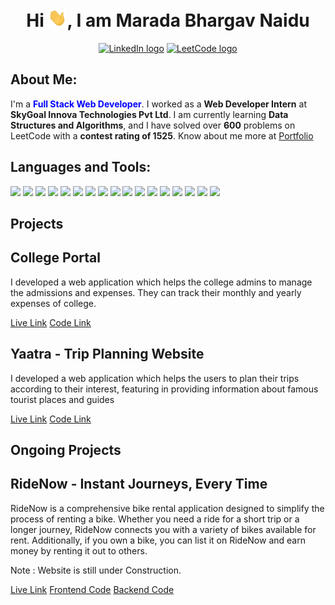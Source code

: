<link rel="stylesheet" href="https://cdn.jsdelivr.net/gh/devicons/devicon@v2.15.1/devicon.min.css">
          
<h1 align="center">Hi <img src="https://raw.githubusercontent.com/ABSphreak/ABSphreak/master/gifs/Hi.gif" width="30px">, I am Marada Bhargav Naidu </h1>

<p align="center">
  <a href="https://www.linkedin.com/in/bhargav-naidu/"><img src="https://img.shields.io/static/v1?label=LinkedIn&message=maradabhargavnaidu&style=flat-square&logo=LinkedIn&color=blue" alt="LinkedIn logo" /></a>
  <a href="https://leetcode.com/u/BHASAH1829/"><img src="https://img.shields.io/static/v1?label=LeetCode&message=maradabhargavnaidu&style=flat-square&logo=LeetCode&color=blue" alt="LeetCode logo" /></a>
</p>

## About Me:

I'm a <b style="color:blue;">Full Stack Web Developer</b>. I worked as a <b> Web Developer Intern</b> at <b>SkyGoal Innova Technologies Pvt Ltd</b>. I am currently learning <b>Data Structures and Algorithms</b>, and I have solved over <b>600</b> problems on LeetCode with a <b>contest rating of 1525</b>. Know about me more at <a href="https://maradabhargavnaidu.netlify.app">Portfolio</a>

## Languages and Tools:

<code><img src="https://img.shields.io/badge/HTML5-E34F26?style=for-the-badge&logo=html5&logoColor=white"></code>
<code><img src="https://img.shields.io/badge/CSS3-1572B6?style=for-the-badge&logo=css3&logoColor=white"></code>
<code><img src="https://img.shields.io/badge/JavaScript-323330?style=for-the-badge&logo=javascript&logoColor=F7DF1E"></code>
<code><img src="https://img.shields.io/badge/C-00599C?style=for-the-badge&logo=c&logoColor=white"></code>
<code><img src="https://img.shields.io/badge/Python-FFD43B?style=for-the-badge&logo=python&logoColor=blue"></code>
<code><img src="https://img.shields.io/badge/Java-F7DF1E?style=for-the-badge&logo=java&logoColor=black"></code>
<code><img src="https://img.shields.io/badge/React-20232A?style=for-the-badge&logo=react&logoColor=61DAFB"></code>
<code><img src="https://img.shields.io/badge/Redux-593D88?style=for-the-badge&logo=redux&logoColor=white"></code>
<code><img src="https://img.shields.io/badge/Node.js-339933?style=for-the-badge&logo=nodedotjs&logoColor=white"></code>
<code><img src="https://img.shields.io/badge/Express.js-000000?style=for-the-badge&logo=express&logoColor=white"></code>
<code><img src="https://img.shields.io/badge/Bootstrap-563D7C?style=for-the-badge&logo=bootstrap&logoColor=white"></code>
<code><img src="https://img.shields.io/badge/Tailwind_CSS-38B2AC?style=for-the-badge&logo=tailwind-css&logoColor=white"></code>
<code><img src="https://img.shields.io/badge/MongoDB-4EA94B?style=for-the-badge&logo=mongodb&logoColor=white"></code>
<code><img src="https://img.shields.io/badge/MySQL-00000F?style=for-the-badge&logo=mysql&logoColor=white"></code>
<code><img src="https://img.shields.io/badge/Linux-FCC624?style=for-the-badge&logo=linux&logoColor=black"></code>
<code><img src="https://img.shields.io/badge/GitHub-100000?style=for-the-badge&logo=github&logoColor=white"></code>
<code><img src="https://img.shields.io/badge/Figma-F24E1E?style=for-the-badge&logo=figma&logoColor=white"></code>

## Projects

<h2>College Portal</h2>
<p>I developed a web application which helps the college admins to manage the admissions and expenses. They can track their monthly and yearly expenses of college.</p>
<a href="https://cllgportal.netlify.app">Live Link</a>
<a href="https://github.com/maradabhargavnaidu/vasavi-dashboard">Code Link</a>

<h2>Yaatra - Trip Planning Website</h2>
<p>I developed a web application which helps the users to plan their trips according to their interest, featuring in providing information about famous tourist places and guides</p>
<a href = "https://yaatra.onrender.com">Live Link</a>
<a href="https://github.com/maradabhargavnaidu/yaatra">Code Link</a>

## Ongoing Projects

<h2>RideNow - Instant Journeys, Every Time</h2>
<p>RideNow is a comprehensive bike rental application designed to simplify the process of renting a bike. Whether you need a ride for a short trip or a longer journey, RideNow connects you with a variety of bikes available for rent. Additionally, if you own a bike, you can list it on RideNow and earn money by renting it out to others.</p>
<p>Note : Website is still under Construction.</p>
<a href="https://ridenow.netlify.app">Live Link</a>
<a href="https://github.com/maradabhargavnaidu/RideNow-frontend">Frontend Code</a>
<a href="https://github.com/maradabhargavnaidu/RideNow-backend">Backend Code</a>
<!--
**BhArgAvNaiD/BhArgAvNaiD** is a ✨ _special_ ✨ repository because its `README.md` (this file) appears on your GitHub profile.

Here are some ideas to get you started:

- 🔭 I’m currently working on ...
- 🌱 I’m currently learning ...
- 👯 I’m looking to collaborate on ...
- 🤔 I’m looking for help with ...
- 💬 Ask me about ...
- 📫 How to reach me: ...
- 😄 Pronouns: ...
- ⚡ Fun fact: ...
  -->
